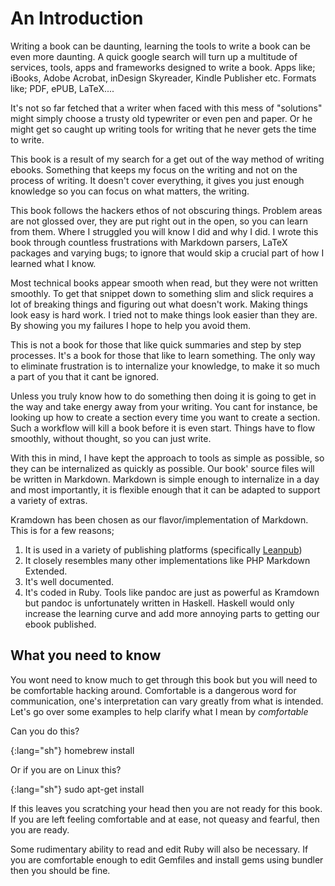 # An Introduction

Writing a book can be daunting, learning the tools to write a book can be even more daunting. A quick google search will turn up a multitude of services, tools, apps and frameworks designed to write a book. Apps like; iBooks, Adobe Acrobat, inDesign Skyreader, Kindle Publisher etc. Formats like; PDF, ePUB, LaTeX....

It's not so far fetched that a writer when faced with this mess of "solutions" might simply choose a trusty old
typewriter or even pen and paper. Or he might get so caught up writing tools for writing that he never gets the time to
write.

This book is a result of my search for a get out of the way method of writing ebooks. Something that keeps my focus on
the writing and not on the process of writing. It doesn't cover everything, it gives you just enough knowledge so you
can focus on what matters, the writing.

This book follows the hackers ethos of not obscuring things. Problem areas are not glossed over, they are put right out
in the open, so you can learn from them. Where I struggled you will know I did and why I did. I wrote this book through
countless frustrations with Markdown parsers, LaTeX packages and varying bugs; to ignore that would skip a crucial part
of how I learned what I know.

Most technical books appear smooth when read, but they were not written smoothly. To get that snippet down to something
slim and slick requires a lot of breaking things and figuring out what doesn't work. Making things look easy is hard
work. I tried not to make things look easier than they are. By showing you my failures I hope to help you avoid
them.

This is not a book for those that like quick summaries and step by step processes. It's a book for those that like to
learn something. The only way to eliminate frustration is to internalize your knowledge, to make it so much a part of
you that it cant be ignored. 

Unless you truly know how to do something then doing it is going to get in the way and take energy away from your
writing. You cant for instance, be looking up how to create a section every time you want to create a section. Such a
workflow will kill a book before it is even start. Things have to flow smoothly, without thought, so you can just write.

With this in mind, I have kept the approach to tools as simple as possible, so they can be internalized as quickly as
possible. Our book' source files will be written in Markdown. Markdown is simple enough to internalize in a day and 
most importantly, it is flexible enough that it can be adapted to support a variety of extras.

Kramdown has been chosen as our flavor/implementation of Markdown. This is for a few reasons;

1. It is used in a variety of publishing platforms (specifically [Leanpub](https://leanpub.com))
2. It closely resembles many other implementations like PHP Markdown Extended. 
3. It's well documented.
4. It's coded in Ruby. Tools like pandoc are just as powerful as Kramdown but pandoc is unfortunately written in
Haskell. Haskell would only increase the learning curve and add more annoying parts to getting our
ebook published.

## What you need to know

You wont need to know much to get through this book but you will need to be comfortable hacking around. Comfortable is 
a dangerous word for communication, one's interpretation can vary greatly from what is intended. Let's go over some
examples to help clarify what I mean by _comfortable_

Can you do this?

{:lang="sh"}
    homebrew install

Or if you are on Linux this?

{:lang="sh"}
    sudo apt-get install

If this leaves you scratching your head then you are not ready for this book. If you are left feeling comfortable and 
at ease, not queasy and fearful, then you are ready.

Some rudimentary ability to read and edit Ruby will also be necessary. If you are comfortable enough to edit Gemfiles 
and install gems using bundler then you should be fine.